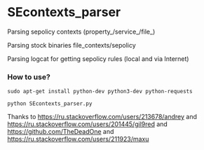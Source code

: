 ﻿# SEcontexts_parser

Parsing sepolicy contexts (property_/service_/file_)

Parsing stock binaries file_contexts/sepolicy

Parsing logcat for getting sepolicy rules (local and via Internet)

### How to use?

```
sudo apt-get install python-dev python3-dev python-requests

python SEcontexts_parser.py
```

Thanks to https://ru.stackoverflow.com/users/213678/andrey and https://ru.stackoverflow.com/users/201445/gil9red and https://github.com/TheDeadOne and https://ru.stackoverflow.com/users/211923/maxu

